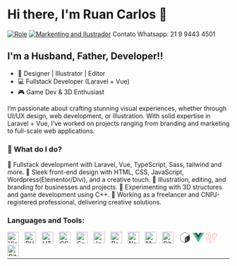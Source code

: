 # Hi there, I'm Ruan Carlos 👋 

[![Role](https://img.shields.io/visual-studio-marketplace/stars/codestackr.codestackr-theme?label=Laravel%20and%20Vue%20Code&logo=visualstudiocode&logoColor=ff652f&style=for-the-badge)](https://marketplace.visualstudio.com/items?itemName=codestackr.codestackr-theme)
[![Markenting and Ilustrador](https://img.shields.io/badge/-Designer%20Illustrator%20%E2%86%92-gray.svg?colorB=ff652f&style=for-the-badge)](https://vsCodeHero.com)
Contato Whatsapp: 21 9 9443 4501


## I'm a Husband, Father, Developer!!

- 🎨 Designer | Illustrator | Editor
- 💻 Fullstack Developer (Laravel + Vue)
- 🎮 Game Dev & 3D Enthusiast

I’m passionate about crafting stunning visual experiences, whether through UI/UX design, web development, or illustration. With solid expertise in Laravel + Vue, I’ve worked on projects ranging from branding and marketing to full-scale web applications.

### 🚀 What do I do?

🔹 Fullstack development with Laravel, Vue, TypeScript, Sass, tailwind and more.
🔹 Sleek front-end design with HTML, CSS, JavaScript, Wordpress(Elementor/Divi), and a creative touch.
🔹 Illustration, editing, and branding for businesses and projects.
🔹 Experimenting with 3D structures and game development using C++.
🔹 Working as a freelancer and CNPJ-registered professional, delivering creative solutions.

### Languages and Tools:

<img align="left" alt="Visual Studio Code" width="26px" src="https://cdn.jsdelivr.net/gh/devicons/devicon/icons/vscode/vscode-original.svg" style="padding-right:10px;" />
<svg xmlns="http://www.w3.org/2000/svg" width="26px" viewBox="0 0 128 128"><path fill="none" d="M4.24 4.24h119.53v119.53H4.24z"/><path fill="#293138" d="M109.01 28.64L71.28 6.24c-2.25-1.33-4.77-2-7.28-2s-5.03.67-7.28 2.01l-37.74 22.4c-4.5 2.67-7.28 7.61-7.28 12.96v44.8c0 5.35 2.77 10.29 7.28 12.96l37.73 22.4c2.25 1.34 4.76 2 7.28 2 2.51 0 5.03-.67 7.28-2l37.74-22.4c4.5-2.67 7.28-7.62 7.28-12.96V41.6c0-5.34-2.77-10.29-7.28-12.96zM79.79 98.59l.06 3.22c0 .39-.25.83-.55.99l-1.91 1.1c-.3.15-.56-.03-.56-.42l-.03-3.17c-1.63.68-3.29.84-4.34.42-.2-.08-.29-.37-.21-.71l.69-2.91c.06-.23.18-.46.34-.6.06-.06.12-.1.18-.13.11-.06.22-.07.31-.03 1.14.38 2.59.2 3.99-.5 1.78-.9 2.97-2.72 2.95-4.52-.02-1.64-.9-2.31-3.05-2.33-2.74.01-5.3-.53-5.34-4.57-.03-3.32 1.69-6.78 4.43-8.96l-.03-3.25c0-.4.24-.84.55-1l1.85-1.18c.3-.15.56.04.56.43l.03 3.25c1.36-.54 2.54-.69 3.61-.44.23.06.34.38.24.75l-.72 2.88c-.06.22-.18.44-.33.58a.77.77 0 01-.19.14c-.1.05-.19.06-.28.05-.49-.11-1.65-.36-3.48.56-1.92.97-2.59 2.64-2.58 3.88.02 1.48.77 1.93 3.39 1.97 3.49.06 4.99 1.58 5.03 5.09.05 3.44-1.79 7.15-4.61 9.41zm26.34-60.5l-35.7 22.05c-4.45 2.6-7.73 5.52-7.74 10.89v43.99c0 3.21 1.3 5.29 3.29 5.9-.65.11-1.32.19-1.98.19-2.09 0-4.15-.57-5.96-1.64l-37.73-22.4c-3.69-2.19-5.98-6.28-5.98-10.67V41.6c0-4.39 2.29-8.48 5.98-10.67l37.74-22.4c1.81-1.07 3.87-1.64 5.96-1.64s4.15.57 5.96 1.64l37.74 22.4c3.11 1.85 5.21 5.04 5.8 8.63-1.27-2.67-4.09-3.39-7.38-1.47z"/><path fill="#4FA847" d="M99.12 90.73l-9.4 5.62c-.25.15-.43.31-.43.61v2.46c0 .3.2.43.45.28l9.54-5.8c.25-.15.29-.42.29-.72v-2.17c0-.3-.2-.42-.45-.28z"/></svg>
<svg xmlns="http://www.w3.org/2000/svg" width="26px" viewBox="0 0 128 128"><path d="M0 8.934l49.854.158 14.167 24.47 14.432-24.47L128 8.935l-63.834 110.14zm126.98.637l-24.36.02-38.476 66.053L25.691 9.592.942 9.572l63.211 107.89zm-25.149-.008l-22.745.168-15.053 24.647L49.216 9.73l-22.794-.168 37.731 64.476zm-75.834-.17l23.002.009m-23.002-.01l23.002.01" fill="none"/><path d="M25.997 9.393l23.002.009L64.035 34.36 79.018 9.404 102 9.398 64.15 75.053z" fill="#35495e"/><path d="M.91 9.569l25.067-.172 38.15 65.659L101.98 9.401l25.11.026-62.966 108.06z" fill="#41b883"/></svg>
<svg xmlns="http://www.w3.org/2000/svg" width="26px" viewBox="0 0 128 128"><path fill="#f0513f" d="m3.634 13.642-.852.526-.26.17-.192.154-.011.011-.01.012-.524.91-.004.014-.004.011-.024.124-.004.076-.01.214-.013.739-.01 81.01.014.74.008.214.006.077.019.111.559.966v.002l.132.105.136.09 48.141 27.704.46.246.143.072.162.06 1.113-.033.156-.058.145-.074.464-.248 46.038-26.445 1.587-.943.446-.274.134-.09.136-.108.004-.006.006-.004.545-.953.018-.066.115-26.524 23.45-13.756.431-.696-.175-29.314-25.371-14.896H99.12L74.73 27.568l-.013.008-.885.924-.303.518v.134l-.099 26.454L54.616 66.39l-.182-50.808v-.134l-.394-.677L27.704.064 27.464 0zM27.457 1.064l25.861 14.44.122.212.187 51.54.015.822.722-.4 19.807-11.352.25-.141.002-.29.1-26.61.177-.302.002-.004.56-.568 24.125-13.906h1.085l24.655 14.483.158 28.46-.148.239-23.726 13.917-.116 26.922-.293.503-.088.056-.428.262-1.578.94-46.009 26.426-.446.24-.109.055-.601.026-.094-.049-.44-.237-48.087-27.67-.097-.063-.293-.497v-.004l-.008-.188-.014-.73.01-80.98.014-.725.008-.167.316-.551.03-.018.23-.151.83-.512 22.417-12.93.81-.454.083-.045zm.575 3.013L7.17 16.126l.725.432 19.917 11.507.249.144.25-.142 18.528-10.66 1.061-.624.28-.167.083-.054.045-.03.048-.042.057-.066.093-.29v-.29l-.249-.141zm.002 1.147L47.03 16.143l-.69.406-18.276 10.513L9.14 16.133zm71.829 12.533-.064.014-.06.021-.082.037-.198.101-.664.357-18.102 10.42-.635.389-.182.118-.072.054-.058.053-.057.07-.083.246v.004l.08.299.06.078.058.052.072.052.178.119.629.382 18.029 10.393.67.365.203.103.08.035.198.046h.002l.108-.01.055-.011.058-.021.085-.035.206-.105.679-.363 18.184-10.453.621-.383.179-.12.08-.062.08-.091.082-.185-.151-.471-.049-.04-.02-.014-.022-.014-.053-.033-.172-.103-.635-.369-18.076-10.366-.66-.368-.191-.103-.066-.033-.125-.047-.021-.006-.02-.002h-.158zm-94.284.928.048 78.562 44.868 25.756.1-24.038-23.4-13.267-.38-.431-.155-.247-.105-54.288-.248-.144zm44.943.11-.732.395-19.965 11.396-.254.142v.29l.023 49.204.01.642.004.173.004.064.01.058.025.089.464.316.186-.037.031-.013.027-.014.053-.029.17-.093.617-.35L49.98 70.227l.004-.002.613-.402v-.27zm49.412.007.033.017.65.363 18.064 10.36.17.1-.125.075-18.147 10.432-.658.353-.037.02-.04-.022-.653-.353-17.998-10.374-.17-.105.182-.11 18.072-10.4.644-.349.013-.007zM6.572 20.404l18.99 10.902.104 54.004.309.487.644.714.023.015L49.6 99.541l-.091 21.75L6.62 96.674zm42.958.078.072 48.803-.16.105-18.738 10.775-.117.066v-.02l-.023-48.905 18.967-10.824zm72.827 11.804L101.409 44.29l.064 23.84 20.884-12.034v-.288zm-44.868.002-.066 23.839 20.852 11.957.183-23.775-.253-.143zm.988 1.711L97.46 44.882l-.167 21.494-18.875-10.824zm42.886.002v21.522l-18.9 10.89-.058-21.549zm-45.44 24.866-.062.02-.062.026-.119.06-.39.21-43.323 24.92-.749.434 20.82 11.841 44.694-25.511-.74-.433-19.728-11.536-.039-.016-.302-.015zm.11 1.046 18.712 10.944-42.71 24.378-18.82-10.705L75.77 60.054zM98.382 73.37 53.44 98.967l.1 24.037 44.863-25.755v-.289zm-.994 1.708.022 21.595-42.885 24.619-.089-21.749zM3.033 99.027l.006.006h-.002z"/></svg>
<img align="left" alt="PHP" width="26px" src="https://cdn.jsdelivr.net/gh/devicons/devicon/icons/php/php-original.svg" style="padding-right:10px;" />
<img align="left" alt="HTML5" width="26px" src="https://cdn.jsdelivr.net/gh/devicons/devicon/icons/html5/html5-original.svg" style="padding-right:10px;" />
<img align="left" alt="CSS3" width="26px" src="https://cdn.jsdelivr.net/gh/devicons/devicon/icons/css3/css3-original.svg" style="padding-right:10px;" />
<img align="left" alt="Sass" width="26px" src="https://cdn.jsdelivr.net/gh/devicons/devicon/icons/sass/sass-original.svg" style="padding-right:10px;" />
<img align="left" alt="JavaScript" width="26px" src="https://cdn.jsdelivr.net/gh/devicons/devicon/icons/javascript/javascript-original.svg" style="padding-right:10px;" />
<img align="left" alt="React" width="26px" src="https://cdn.jsdelivr.net/gh/devicons/devicon/icons/react/react-original.svg" style="padding-right:10px;" />
<img align="left" alt="Node.js" width="26px" src="https://cdn.jsdelivr.net/gh/devicons/devicon/icons/nodejs/nodejs-original.svg" style="padding-right:10px;" />
<img align="left" alt="MySQL" width="26px" src="https://cdn.jsdelivr.net/gh/devicons/devicon/icons/mysql/mysql-original.svg" style="padding-right:10px;" />
<img align="left" alt="Git" width="26px" src="https://cdn.jsdelivr.net/gh/devicons/devicon/icons/git/git-original.svg" style="padding-right:10px;" />
<img align="left" alt="GitHub" width="26px" src="https://user-images.githubusercontent.com/3369400/139447912-e0f43f33-6d9f-45f8-be46-2df5bbc91289.png" style="padding-right:10px;" />
<br />
<br />

---
